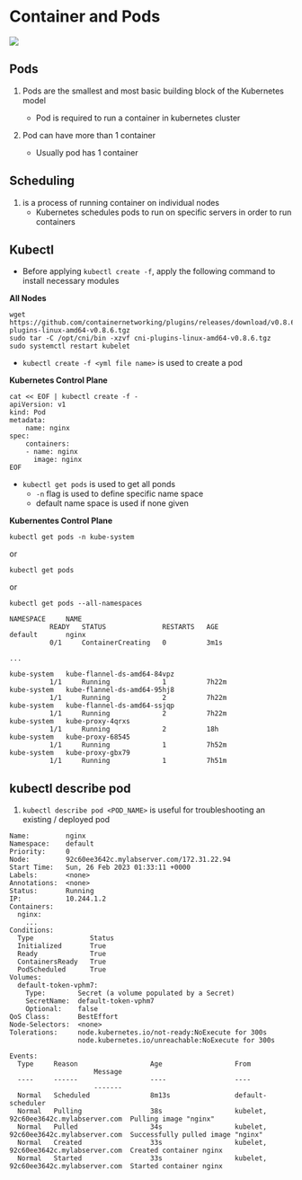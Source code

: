 # Container and Pods

<img src="https://user-images.githubusercontent.com/6856382/221383843-47ed7691-9dba-4290-8c80-a5f32bc0bf76.png"/>

## Pods

1. Pods are the smallest and most basic building block of the Kubernetes model
    - Pod is required to run a container in kubernetes cluster 

2. Pod can have more than 1 container
    - Usually pod has 1 container


## Scheduling

1. is a process of running container on individual nodes
    - Kubernetes schedules pods to run on specific servers in order to run containers

## Kubectl

- Before applying `kubectl create -f`, apply the following command to install necessary modules

**All Nodes**
```
wget https://github.com/containernetworking/plugins/releases/download/v0.8.6/cni-plugins-linux-amd64-v0.8.6.tgz
sudo tar -C /opt/cni/bin -xzvf cni-plugins-linux-amd64-v0.8.6.tgz
sudo systemctl restart kubelet
```

- `kubectl create -f <yml file name>` is used to create a pod

**Kubernetes Control Plane**
```
cat << EOF | kubectl create -f -
apiVersion: v1
kind: Pod
metadata:
    name: nginx
spec:
    containers:
    - name: nginx
      image: nginx
EOF
```

- `kubectl get pods` is used to get all ponds
    - `-n` flag is used to define specific name space
    - default name space is used if none given

**Kubernentes Control Plane**
```
kubectl get pods -n kube-system
```

or

```
kubectl get pods

```

or

```
kubectl get pods --all-namespaces
```

```
NAMESPACE     NAME                                         
          READY   STATUS              RESTARTS   AGE       
default       nginx                                        
          0/1     ContainerCreating   0          3m1s      

...

kube-system   kube-flannel-ds-amd64-84vpz                  
          1/1     Running             1          7h22m     
kube-system   kube-flannel-ds-amd64-95hj8                  
          1/1     Running             2          7h22m     
kube-system   kube-flannel-ds-amd64-ssjqp                  
          1/1     Running             2          7h22m     
kube-system   kube-proxy-4qrxs                             
          1/1     Running             2          18h       
kube-system   kube-proxy-68545                             
          1/1     Running             1          7h52m     
kube-system   kube-proxy-gbx79                             
          1/1     Running             1          7h51m     
```


## kubectl describe pod
1. `kubectl describe pod <POD_NAME>` is useful for troubleshooting an existing / deployed pod



```
Name:         nginx
Namespace:    default
Priority:     0
Node:         92c60ee3642c.mylabserver.com/172.31.22.94
Start Time:   Sun, 26 Feb 2023 01:33:11 +0000
Labels:       <none>
Annotations:  <none>
Status:       Running
IP:           10.244.1.2
Containers:
  nginx:
    ...
Conditions:
  Type              Status
  Initialized       True
  Ready             True
  ContainersReady   True
  PodScheduled      True
Volumes:
  default-token-vphm7:
    Type:        Secret (a volume populated by a Secret)
    SecretName:  default-token-vphm7
    Optional:    false
QoS Class:       BestEffort
Node-Selectors:  <none>
Tolerations:     node.kubernetes.io/not-ready:NoExecute for 300s
                 node.kubernetes.io/unreachable:NoExecute for 300s  
                 
Events:
  Type     Reason                  Age                  From              
                     Message
  ----     ------                  ----                 ----              
                     -------
  Normal   Scheduled               8m13s                default-scheduler                      
  Normal   Pulling                 38s                  kubelet, 92c60ee3642c.mylabserver.com  Pulling image "nginx"
  Normal   Pulled                  34s                  kubelet, 92c60ee3642c.mylabserver.com  Successfully pulled image "nginx"
  Normal   Created                 33s                  kubelet, 92c60ee3642c.mylabserver.com  Created container nginx
  Normal   Started                 33s                  kubelet, 92c60ee3642c.mylabserver.com  Started container nginx
```